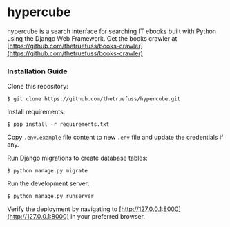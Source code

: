 # hypercube

hypercube is a search interface for searching IT ebooks built with Python using the Django Web Framework.
Get the books crawler at [https://github.com/thetruefuss/books-crawler](https://github.com/thetruefuss/books-crawler)

### Installation Guide

Clone this repository:

```shell
$ git clone https://github.com/thetruefuss/hypercube.git
```

Install requirements:

```shell
$ pip install -r requirements.txt
```

Copy `.env.example` file content to new `.env` file and update the credentials if any.

Run Django migrations to create database tables:

```shell
$ python manage.py migrate
```

Run the development server:

```shell
$ python manage.py runserver
```

Verify the deployment by navigating to [http://127.0.0.1:8000](http://127.0.0.1:8000) in your preferred browser.
